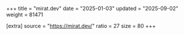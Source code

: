 +++
title = "mirat.dev"
date = "2025-01-03"
updated = "2025-09-02"
weight = 81471

[extra]
source = "https://mirat.dev/"
ratio = 27
size = 80
+++
